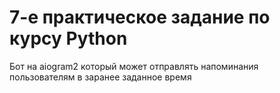 # 7-е практическое задание по курсу Python
Бот на aiogram2 который может отправлять напоминания пользователям в заранее заданное время
